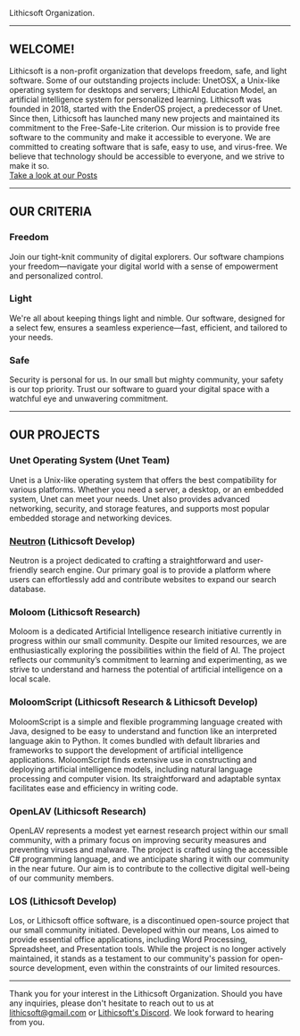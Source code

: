 Lithicsoft Organization.

---
## WELCOME!
Lithicsoft is a non-profit organization that develops freedom, safe, and light software. Some of our outstanding projects include: UnetOSX, a Unix-like operating system for desktops and servers; LithicAI Education Model, an artificial intelligence system for personalized learning. Lithicsoft was founded in 2018, started with the EnderOS project, a predecessor of Unet. Since then, Lithicsoft has launched many new projects and maintained its commitment to the Free-Safe-Lite criterion. Our mission is to provide free software to the community and make it accessible to everyone. We are committed to creating software that is safe, easy to use, and virus-free. We believe that technology should be accessible to everyone, and we strive to make it so.\
[Take a look at our Posts](https://lithicsoft.github.io/posts)

---
## OUR CRITERIA
### Freedom
Join our tight-knit community of digital explorers. Our software champions your freedom—navigate your digital world with a sense of empowerment and personalized control.
### Light
We're all about keeping things light and nimble. Our software, designed for a select few, ensures a seamless experience—fast, efficient, and tailored to your needs.
### Safe
Security is personal for us. In our small but mighty community, your safety is our top priority. Trust our software to guard your digital space with a watchful eye and unwavering commitment.

---
## OUR PROJECTS
### Unet Operating System (Unet Team)
Unet is a Unix-like operating system that offers the best compatibility for various platforms. Whether you need a server, a desktop, or an embedded system, Unet can meet your needs. Unet also provides advanced networking, security, and storage features, and supports most popular embedded storage and networking devices.
### [Neutron](https://lithicsoft.github.io/neutron/) (Lithicsoft Develop)
Neutron is a project dedicated to crafting a straightforward and user-friendly search engine. Our primary goal is to provide a platform where users can effortlessly add and contribute websites to expand our search database.
### Moloom (Lithicsoft Research)
Moloom is a dedicated Artificial Intelligence research initiative currently in progress within our small community. Despite our limited resources, we are enthusiastically exploring the possibilities within the field of AI. The project reflects our community’s commitment to learning and experimenting, as we strive to understand and harness the potential of artificial intelligence on a local scale.
### MoloomScript (Lithicsoft Research & Lithicsoft Develop)
MoloomScript is a simple and flexible programming language created with Java, designed to be easy to understand and function like an interpreted language akin to Python. It comes bundled with default libraries and frameworks to support the development of artificial intelligence applications. MoloomScript finds extensive use in constructing and deploying artificial intelligence models, including natural language processing and computer vision. Its straightforward and adaptable syntax facilitates ease and efficiency in writing code. 
### OpenLAV (Lithicsoft Research)
OpenLAV represents a modest yet earnest research project within our small community, with a primary focus on improving security measures and preventing viruses and malware. The project is crafted using the accessible C# programming language, and we anticipate sharing it with our community in the near future. Our aim is to contribute to the collective digital well-being of our community members.
### LOS (Lithicsoft Develop)
Los, or Lithicsoft office software, is a discontinued open-source project that our small community initiated. Developed within our means, Los aimed to provide essential office applications, including Word Processing, Spreadsheet, and Presentation tools. While the project is no longer actively maintained, it stands as a testament to our community's passion for open-source development, even within the constraints of our limited resources.

---
Thank you for your interest in the Lithicsoft Organization. Should you have any inquiries, please don't hesitate to reach out to us at lithicsoft@gmail.com or [Lithicsoft's Discord](https://discord.gg/dNQunYaXrX). We look forward to hearing from you.
